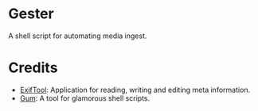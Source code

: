 # Gester

A shell script for automating media ingest.

# Credits

- [ExifTool](https://exiftool.org/): Application for reading, writing and editing meta information.
- [Gum](https://github.com/charmbracelet/gum): A tool for glamorous shell scripts.
